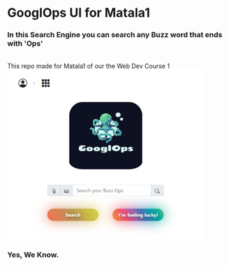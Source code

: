 # GooglOps UI for Matala1
### In this Search Engine you can search any Buzz word that ends with 'Ops'
<br>
This repo made for Matala1 of our the Web Dev Course 1

<br>
<img src="screenshot.jpg" alt="drawing" width="450"/>


### Yes, We Know.
